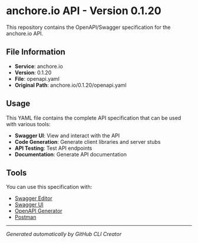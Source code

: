 # anchore.io API - Version 0.1.20

This repository contains the OpenAPI/Swagger specification for the anchore.io API.

## File Information

- **Service**: anchore.io
- **Version**: 0.1.20
- **File**: openapi.yaml
- **Original Path**: anchore.io/0.1.20/openapi.yaml

## Usage

This YAML file contains the complete API specification that can be used with various tools:

- **Swagger UI**: View and interact with the API
- **Code Generation**: Generate client libraries and server stubs
- **API Testing**: Test API endpoints
- **Documentation**: Generate API documentation

## Tools

You can use this specification with:

- [Swagger Editor](https://editor.swagger.io/)
- [Swagger UI](https://swagger.io/tools/swagger-ui/)
- [OpenAPI Generator](https://openapi-generator.tech/)
- [Postman](https://www.postman.com/)

---

*Generated automatically by GitHub CLI Creator*
